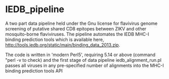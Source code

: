 # IEDB_pipeline
A two part data pipeline held under the Gnu license for flavivirus genome screening of putative shared CD8 epitopes between ZIKV and other mosquito-borne flaviviruses. The pipeline automates the IEDB MHC-I binding prediction tools which is available here, http://tools.iedb.org/static/main/binding_data_2013.zip. 

The code is written in 'modern Perl5', requiring 5.14 or above (command "perl -v to check) and the first stage of data pipeline iedb_alignment_run.pl passes all viruses in any pre-specified number of alignments into the MHC-I binding prediction tools API


